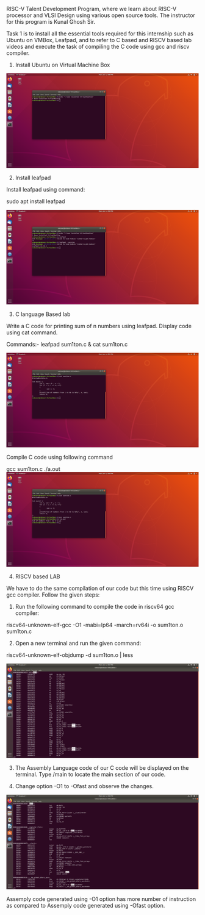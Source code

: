 RISC-V Talent Development Program, where we learn about RISC-V processor and VLSI Design using various open source tools. The instructor for this program is Kunal Ghosh Sir.

Task 1 is to install all the essential tools required for this internship such as Ubuntu on VMBox, Leafpad, and to refer to C based and RISCV based lab videos and execute the task of compiling the C code using gcc and riscv compiler.

1. Install Ubuntu on Virtual Machine Box

![alt text](<virtualbox installation.png>)

2. Install leafpad 

Install leafpad using command:

sudo apt install leafpad

![alt text](<leafpad installed.png>)

3. C language Based lab

Write a C code for printing sum of n numbers using leafpad. Display code using cat command.

Commands:-
leafpad sum1ton.c &
cat sum1ton.c

![alt text](<c code sum1ton.png>) 

Compile C code using following command

gcc sum1ton.c
./a.out
![alt text](<c code compilation.png>)

4. RISCV based LAB

We have to do the same compilation of our code but this time using RISCV gcc compiler. Follow the given steps:

1. Run the following command to compile the code in riscv64 gcc compiler:

riscv64-unknown-elf-gcc -O1 -mabi=lp64 -march=rv64i -o sum1ton.o sum1ton.c

2. Open a new terminal and run the given command:

riscv64-unknown-elf-objdump -d sum1ton.o | less

![alt text](<O1 riscv  code.png>)

3. The Assembly Language code of our C code will be displayed on the terminal. Type /main to locate the main section of our code.

4. Change option -O1 to -Ofast and observe the changes.

![alt text](<Ofast riscv code.png>)

Assemply code generated using -O1 option has more number of instruction as compared to Assemply code generated using -Ofast option.